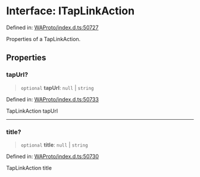 # Interface: ITapLinkAction

Defined in: [WAProto/index.d.ts:50727](https://github.com/Fokusdotid/bail/blob/3856b89f13bbe82f2e10396a28cd4ef2089de845/WAProto/index.d.ts#L50727)

Properties of a TapLinkAction.

## Properties

### tapUrl?

> `optional` **tapUrl**: `null` \| `string`

Defined in: [WAProto/index.d.ts:50733](https://github.com/Fokusdotid/bail/blob/3856b89f13bbe82f2e10396a28cd4ef2089de845/WAProto/index.d.ts#L50733)

TapLinkAction tapUrl

***

### title?

> `optional` **title**: `null` \| `string`

Defined in: [WAProto/index.d.ts:50730](https://github.com/Fokusdotid/bail/blob/3856b89f13bbe82f2e10396a28cd4ef2089de845/WAProto/index.d.ts#L50730)

TapLinkAction title
